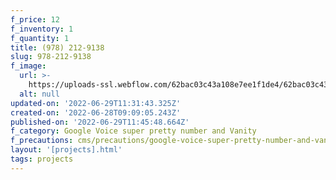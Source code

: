 ```yaml
---
f_price: 12
f_inventory: 1
f_quantity: 1
title: (978) 212-9138
slug: 978-212-9138
f_image:
  url: >-
    https://uploads-ssl.webflow.com/62bac03c43a108e7ee1f1de4/62bac03c43a1087e3b1f1e01_download1.png
  alt: null
updated-on: '2022-06-29T11:31:43.325Z'
created-on: '2022-06-28T09:09:05.243Z'
published-on: '2022-06-29T11:45:48.664Z'
f_category: Google Voice super pretty number and Vanity
f_precautions: cms/precautions/google-voice-super-pretty-number-and-vanity.md
layout: '[projects].html'
tags: projects
---
```



